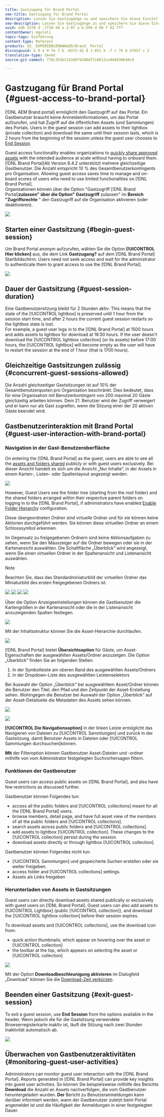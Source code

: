 ```yaml
---
title: Gastzugang für Brand Portal
seo-title: Gastzugang für Brand Portal
description: Lassen Sie Gastzugänge zu und speichern Sie diese Einstellung, um zahlreiche Benutzer zu integrieren, die nicht authentifiziert werden müssen.
seo-description: Lassen Sie Gastzugänge zu und speichern Sie diese Einstellung, um zahlreiche Benutzer zu integrieren, die nicht authentifiziert werden müssen.
uuid: edb 3378 d -1710-44 a 2-97 a 6-594 d 99 f 62 fff
contentOwner: mgulati
topic-tags: Einführung
content-type: Referenz
products: SG_ EXPERIENCEMANAGER/Brand_ Portal
discoiquuid: b 9 e 9 fe 7 b -0373-42 d 1-851 b -7 c 76 b 47657 c 2
translation-type: tm+mt
source-git-commit: 770c353b1143d879280df310012ce9d4d30b40c9

---
```



# Gastzugang für Brand Portal {#guest-access-to-brand-portal}

[!DNL AEM Brand portal] ermöglicht den Gastzugriff auf das Portal. Ein Gastbenutzer braucht keine Anmeldeinformationen, um das Portal aufzurufen, und hat Zugriff auf die öffentlichen Assets (und Sammlungen) des Portals. Users in the guest session can add assets to their lightbox (private collection) and download the same until their session lasts, which is 2 hours from the beginning of the session unless the guest user chooses to [End Session](#exit-guest-session).

Guest access functionality enables organizations to [quickly share approved assets](../using/brand-portal-sharing-folders.md#how-to-share-folders) with the intended audience at scale without having to onboard them. [!DNL Brand Portal]Ab Version 6.4.2 unterstützt mehrere gleichzeitige Gastbenutzer. Die Anzahl entspricht 10 % des Gesamtbenutzerkontingents pro Organisation. Allowing guest access saves time to manage and on-board scores of users who need to use limited functionalities on [!DNL Brand Portal].\
Organisationen können über die Option "Gastzugriff [!DNL Brand Portal]**zulassen" über die Option" Gastzugriff** zulassen" im **Bereich "Zugriffsrechte** " den Gastzugriff auf die Organisation aktivieren (oder deaktivieren).

<!--
Comment Type: annotation
Last Modified By: mgulati
Last Modified Date: 2018-08-17T10:42:59.879-0400
Removed the first para: "AEM Assets Brand Portal allows public users to enter the portal anonymously and have restricted access to the allowed public resources as guests. Organization users with guest role need not seek access and authentication from administrators."
-->

![](assets/enable-guest-access.png)

## Starten einer Gastsitzung {#begin-guest-session}

Um Brand Portal anonym aufzurufen, wählen Sie die Option **[!UICONTROL Hier klicken]** aus, die dem Link **Gastzugang?** auf dem [!DNL Brand Portal] Startbildschirm. Users need not seek access and wait for the administrator to authenticate them to grant access to use the [!DNL Brand Portal].

![](assets/bp-login-screen.png)

## Dauer der Gastsitzung {#guest-session-duration}

Eine Gastbenutzersitzung bleibt für 2 Stunden aktiv. This means that the state of the [!UICONTROL lightbox] is preserved until 1 hour from the session start time, and after 2 hours the current guest session restarts so the lightbox state is lost.\
For example, a guest user logs in to the [!DNL Brand Portal] at 1500 hours and adds assets to lightbox for download at 16:50 hours. If the user doesn't download the [!UICONTROL lightbox collection] (or its assets) before 17:00 hours, the [!UICONTROL lightbox] will become empty as the user will have to restart the session at the end of 1 hour (that is 1700 hours).

## Gleichzeitige Gastsitzungen zulässig {#concurrent-guest-sessions-allowed}

Die Anzahl gleichzeitiger Gastsitzungen ist auf 10% der Gesamtbenutzerquoten pro Organisation beschränkt. Dies bedeutet, dass für eine Organisation mit Benutzerkontingent von 200 maximal 20 Gäste gleichzeitig arbeiten können. Dem 21. Benutzer wird der Zugriff verweigert und er kann nur als Gast zugreifen, wenn die Sitzung einer der 20 aktiven Gäste beendet wird.

## Gastbenutzerinteraktion mit Brand Portal {#guest-user-interaction-with-brand-portal}

### Navigation in der Gast-Benutzeroberfläche

On entering the [!DNL Brand Portal] as the guest, users are able to see all the [assets and folders shared](../using/brand-portal-sharing-folders.md#sharefolders) publicly or with guest users exclusively. Bei dieser Ansicht handelt es sich um die Ansicht „Nur Inhalte“, in der Assets in einem Karten-, Listen- oder Spaltenlayout angezeigt werden.

![](assets/disabled-folder-hierarchy1.png)

However, Guest Users see the folder tree (starting from the root folder) and the shared folders arranged within their respective parent folders on logging in to the [!DNL Brand Portal], if administrators have enabled [Enable Folder Hierarchy](../using/brand-portal-general-configuration.md#main-pars-header-1621071021) configuration.

Diese übergeordneten Ordner sind virtuelle Ordner und für sie können keine Aktionen durchgeführt werden. Sie können diese virtuellen Ordner an einem Schlosssymbol erkennen.

Im Gegensatz zu freigegebenen Ordnern sind keine Aktionsaufgaben zu sehen, wenn Sie den Mauszeiger auf die Ordner bewegen oder sie in der Kartenansicht auswählen. Die Schaltfläche „Überblick“ wird angezeigt, wenn Sie einen virtuellen Ordner in der Spaltenansicht und Listenansicht auswählen.

>[!NOTE]
>
>Beachten Sie, dass das Standardminiaturbild der virtuellen Ordner das Miniaturbild des ersten freigegebenen Ordners ist.

![](assets/enabled-hierarchy1.png) ![](assets/hierarchy1-nonadmin.png) ![](assets/hierarchy-nonadmin.png) ![](assets/hierarchy2-nonadmin.png)

Über die Option Anzeigeeinstellungen können die Gastbenutzer die Kartengrößen in der Kartenansicht oder die in der Listenansicht anzuzeigenden Spalten festlegen.

![](assets/nav-guest-user.png)

Mit der Inhaltsstruktur können Sie die Asset-Hierarchie durchlaufen.

![](assets/guest-login-ui.png)

[!DNL Brand Portal] bietet **Übersichtsoption** für Gäste, um Asset-Eigenschaften der ausgewählten Assets/Ordner anzuzeigen. Die Option „Überblick“ finden Sie an folgenden Stellen:

1. In der Symbolleiste am oberen Rand des ausgewählten Assets/Ordners
2. in der Dropdown-Liste des ausgewählten Leistenselektors

Bei Auswahl der Option „Überblick“ bei ausgewähltem Asset/Ordner können die Benutzer den Titel, den Pfad und den Zeitpunkt der Asset-Erstellung sehen. Wohingegen die Benutzer bei Auswahl der Option „Überblick“ auf der Asset-Detailseite die Metadaten des Assets sehen können.

![](assets/overview-option-1.png)

![](assets/overview-rail-selector-1.png)

**[!UICONTROL Die Navigationsoption]** in der linken Leiste ermöglicht das Navigieren von Dateien zu [!UICONTROL Sammlungen] und zurück in der Gastsitzung, damit Benutzer Assets in Dateien oder [!UICONTROL Sammlungen durchsuchen]können.

**Mit** der Filteroption können Gastbenutzer Asset-Dateien und -ordner mithilfe von vom Administrator festgelegten Suchvorhersagen filtern.

### Funktionen der Gastbenutzer

Guest users can access public assets on [!DNL Brand Portal], and also have few restrictions as discussed further.

Gastbenutzer können Folgendes tun:

* access all the public folders and [!UICONTROL collections] meant for all the [!DNL Brand Portal] users.
* browse members, detail page, and have full asset view of the members of all the public folders and [!UICONTROL collections].
* search assets across public folders and [!UICONTROL collections].
* add assets to lightbox [!UICONTROL collection]. These changes to the [!UICONTROL collection] persist during the session.
* download assets directly or through lightbox [!UICONTROL collection].

Gastbenutzer können Folgendes nicht tun:

* [!UICONTROL Sammlungen] und gespeicherte Suchen erstellen oder sie weiter freigeben.
* access folder and [!UICONTROL collections] settings.
* Assets als Links freigeben

### Herunterladen von Assets in Gastsitzungen

Guest users can directly download assets shared publically or exclusively with guest users on [!DNL Brand Portal]. Guest users can also add assets to [!UICONTROL Lightbox] (public [!UICONTROL collection]), and download the [!UICONTROL lightbox collection] before their session expires.

To download assets and [!UICONTROL collections], use the download icon from:

* quick action thumbnails, which appear on hovering over the asset or [!UICONTROL collection]
* the toolbar at the top, which appears on selecting the asset or [!UICONTROL collection]

![](assets/download-on-guest.png)

Mit der Option **Downloadbeschleunigung aktivieren** im Dialogfeld „Download“ können Sie die [Download-Zeit verkürzen](../using/accelerated-download.md).

## Beenden einer Gastsitzung {#exit-guest-session}

To exit a guest session, use **End Session** from the options available in the header. Wenn jedoch die für die Gastsitzung verwendete Browserregisterkarte inaktiv ist, läuft die Sitzung nach zwei Stunden Inaktivität automatisch ab.

![](assets/end-guest-session.png)

## Überwachen von Gastbenutzeraktivitäten {#monitoring-guest-user-activities}

Administrators can monitor guest user interaction with the [!DNL Brand Portal]. Reports generated in [!DNL Brand Portal] can provide key insights into guest user activities. So können Sie beispielsweise mithilfe des Berichts **Download** die Anzahl an Assets nachverfolgen, die vom Gastbenutzer heruntergeladen wurden. **Der** Bericht zu Benutzeranmeldungen kann darüber informiert werden, wann der Gastbenutzer zuletzt beim Portal angemeldet ist und die Häufigkeit der Anmeldungen in einer festgelegten Dauer.
